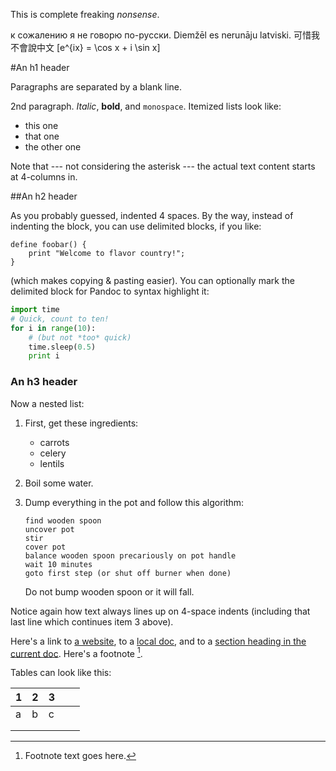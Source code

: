 <!-- 
.. title: Nonsense 2
.. slug: nonsense-2
.. date: 2016-03-30 05:24:39 UTC
.. tags: mathjax 
.. category: 
.. link: 
.. description: 
.. type: text
-->

This is complete freaking _nonsense_.

к сожалению я не говорю по-русски.
Diemžēl es nerunāju latviski.
可惜我不會說中文
\[e^{ix} = \cos x + i \sin x\]

#An h1 header

Paragraphs are separated by a blank line.

2nd paragraph. *Italic*, **bold**, and `monospace`. Itemized lists
look like:

  * this one
  * that one
  * the other one

Note that --- not considering the asterisk --- the actual text
content starts at 4-columns in.

##An h2 header

As you probably guessed, indented 4 spaces. By the way, instead of
indenting the block, you can use delimited blocks, if you like:

~~~
define foobar() {
    print "Welcome to flavor country!";
}
~~~

(which makes copying & pasting easier). You can optionally mark the
delimited block for Pandoc to syntax highlight it:

~~~python
import time
# Quick, count to ten!
for i in range(10):
    # (but not *too* quick)
    time.sleep(0.5)
    print i
~~~

### An h3 header ###

Now a nested list:

 1. First, get these ingredients:

      * carrots
      * celery
      * lentils

 2. Boil some water.

 3. Dump everything in the pot and follow
    this algorithm:

        find wooden spoon
        uncover pot
        stir
        cover pot
        balance wooden spoon precariously on pot handle
        wait 10 minutes
        goto first step (or shut off burner when done)

    Do not bump wooden spoon or it will fall.

Notice again how text always lines up on 4-space indents (including
that last line which continues item 3 above).

Here's a link to [a website](http://foo.bar), to a [local
doc](local-doc.html), and to a [section heading in the current
doc](#an-h2-header). Here's a footnote [^1].

[^1]: Footnote text goes here.

Tables can look like this:

| 1 | 2 | 3 |   |   |
|---|---|---|---|---|
| a | b | c |   |   |
|   |   |   |   |   |
|   |   |   |   |   |